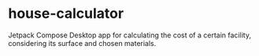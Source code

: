 # house-calculator
Jetpack Compose Desktop app for calculating the cost of a certain facility, considering its surface and chosen materials.
